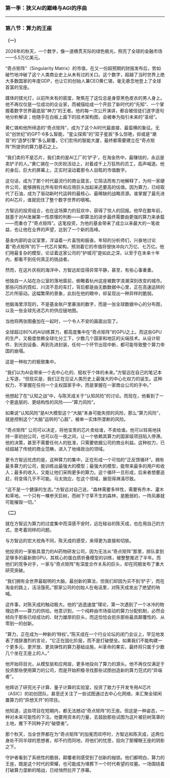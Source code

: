 ### **第一季：狭义AI的巅峰与AGI的序曲**

---

### **第八节：算力的王座**

**（一）**

2026年的秋天，一个数字，像一道横贯天际的绿色极光，照亮了全球的金融市场——5.5万亿美元。

“奇点矩阵”（Singularity Matrix）的市值，在又一份超预期的财报发布后，势如破竹地冲破了这个人类商业史上从未有过的关口。这个数字，超越了当时世界上绝大多数国家的年度GDP，也让它的创始人兼CEO黄仁锡，毫无悬念地登上了全球首富的宝座。

媒体的镁光灯，以前所未有的密度，聚焦在了这位总是身穿黑色皮衣的男人身上。他不再仅仅是一位成功的企业家，而被描绘成一个开启了新时代的“先知”、一个掌握着数字世界最底层“神力”的王者。他的每一次公开演讲，都会被信徒们逐字逐句地分析解读；他随手在白板上画下的技术架构图，会被奉为指引未来的“圣经”。

黄仁锡和他所缔造的“奇点矩阵”，成为了这个AI时代最直接、最蛮横的象征。无论“创世纪”的GPT-6多么智能，“星尘探索”的“双子星辰”多么惊艳，抑或是“潮音”的“造梦引擎”多么颠覆，它们宏伟的智能大厦，最终都需要建立在“奇点矩阵”所提供的算力基石之上。

“我们卖的不是芯片，我们卖的是AI工厂的‘铲子’。在淘金热中，最赚钱的，永远是卖铲子的人。”黄仁锡在一次庆祝活动上，对着成千上万狂热的员工，高声喊道。他的身后，巨大的屏幕上，正实时滚动着那令人目眩的市值数字。

这句话，成为了那个时代最流行的商业箴言。它简洁而有力地解释了，为何一家硬件公司，能够拥有比所有软件和应用巨头加起来还要高的估值。因为算力，已经取代了石油，成为了驱动新时代运转的最核心、最稀缺的战略资源。谁掌握了最先进的AI芯片，谁就扼住了整个数字世界的咽喉。

方智远的投资组合，也在这场算力的狂欢中，获得了惊人的回报。他早在数年前，就基于对AI发展第一性原理的判断——即算法的进步最终需要由更强的算力来承载——而重仓了“奇点矩阵”。这笔投资，为他的基金带来了成立以来最大的一笔收益，也让他在业界的声望，达到了一个新的高峰。

基金内部的会议室里，洋溢着一片喜悦和振奋。年轻的分析师们，兴奋地讨论着“奇点矩阵”的下一代芯片架构，预测着它的市值将很快冲向六万亿、七万亿。他们用最复杂的模型，论证着这家公司的“护城河”是如此之深，以至于在未来十年内，都看不到任何真正的挑战者。

然而，在这片庆祝的海洋中，方智远却显得异常平静，甚至，有些心事重重。

他独自一人站在办公室的落地窗前，俯瞰着杭州这座被数字浪潮深刻改变的城市。那些闪烁的霓虹、川流不息的车灯，背后都是由无数数据中心里，正在高速运转的芯片所驱动。这幅繁荣的景象，此刻在他的眼中，却呈现出一种异样的脆弱。

他脑海里浮现的，不是基金账户里暴涨的数字，而是一张全球数据中心的分布图，以及一张全球先进芯片的供应链地图。

当他将两张图叠加在一起时，一个令人不安的画面出现了。

全球超过80%的AI训练算力，都高度集中在“奇点矩阵”的GPU之上。而这些GPU的生产，又极度依赖全球化分工下，少数几个国家和地区的尖端技术。从设计软件、到光刻设备、再到先进封装，任何一个环节出现中断，都可能导致整个算力帝国的崩塌。

这是一种权力的极致集中。

“我们以为AI会带来一个去中心化的、赋权于个体的未来。”方智远在自己的笔记本上写道，“但现实是，我们正在见证人类历史上最强大的中心化权力的诞生。这种权力，不掌握在任何一个主权国家手中，而是掌握在一家商业公司的手中。”

他想起了在“认知之战”中，与陈天成关于“认知风险”的讨论。而现在，他看到了一个更底层的、更结构性的风险——“算力风险”。

如果说“认知风险”是AI大模型这个“大脑”本身可能失控的风险，那么“算力风险”，就是控制这个“大脑”运转的“心脏”，被单一实体所垄断的风险。

“奇点矩阵” 公司可以决定，将他宝贵的芯片卖给谁，不卖给谁。他可以轻易地扶持一家初创公司，也可以在一夜之间，让一个依赖其算力的国家级项目陷入停滞。他的决策，甚至不需要任何人的批准，只需要依据公司的商业利益。这种权力，已经超越了传统的商业范畴，进入了地缘政治的领域。

更令方智远忧虑的是，这种算力的集中，正在形成一个可怕的“正反馈循环”。拥有最多算力的公司，能训练出最强大的模型；最强大的模型，能带来最多的用户和收入；最多的收入，又能让他们采购更多的算力。这个循环一旦形成，后来者想要追赶，将变得几乎不可能。马太效应，在这个领域，展现得淋漓尽致。

“这不是一个健康的生态。”方智远对自己说，“森林需要多样性，需要有乔木、灌木和草地。一个只有一棵参天巨树，而树下寸草不生的森林，是脆弱的，一阵风暴就可能摧毁一切。”

**（二）**

就在方智远为算力的过度集中而深感不安时，远在硅谷的陈天成，也在用自己的方式，思考着同样的问题。

与方智远的宏大视角不同，陈天成的感受，来得更为直接和切肤。

他投资的一家极具潜力的AI药物研发公司，因为无法从“奇点矩阵”那里，排队拿到足够多的最新款GPU，其核心的蛋白质折叠模型的训练，被整整推迟了半年。而他们的竞争对手，一家与“奇点矩阵”有深度合作关系的巨头，却在同期发布了重大研究突破。

“我们拥有全世界最聪明的大脑，最创新的算法，但我们却因为买不到‘铲子’，而在淘金的路上，活活饿死。”那家公司的创始人在电话里，对陈天成发出了绝望的呐喊。

这件事，对陈天成的触动极大。他的“逃逸速度”理论，第一次遇到了一个冰冷的物理边界——算力的供给。他意识到，一个纯粹由市场驱动的算力分配机制，必然会倾向于那些已经成功的、财力雄厚的巨头，而这恰恰会扼杀那些最具颠覆性的、从零到一的创新。

“算力，正在成为一种新的‘特权’。”陈天成在一个行业论坛的闭门会议上，罕见地发表了措辞激烈的言论，“它正在固化阶层，而不是打破壁垒。如果我们不能构建一个更多元、更开放、更具弹性的算力基础设施，AI革命的果实，最终将只属于少数几个坐在王座上的人。”

他开始将目光，从模型层和应用层，更多地投向了算力的源头。他不再仅仅满足于投资那些使用算力的公司，而是开始积极寻找那些试图创造新的算力范式的“异端者”。

他拜访了研究光子计算、量子计算的实验室，投资了致力于开发专用AI芯片（ASIC）的初创团队，甚至还关注了一些试图通过去中心化网络，来汇聚全球闲置算力的“异想天开”的项目。

他知道，这些项目在短期内，都无法撼动“奇点矩阵”的王座。但这是一种姿态，一种对未来可能性的下注。他要用资本的力量，去鼓励那些试图为这片被巨树笼罩的土地，撒下不同种子的“破壁者”。

那个秋天，当全世界都在为“奇点矩阵”的加冕而欢呼时，方智远和陈天成，这两位身处不同半球的思想者，却不约而同地，将他们的忧思，投向了那耀眼王座的阴影之下。

守护者看到了系统性的脆弱，颠覆者则感受到了创新的枷锁。他们都明白，算力的王座，既是这个时代的荣耀，也可能成为埋葬下一个时代希望的坟墓。一场围绕着打破算力垄断的暗战，已经悄然拉开了序幕。
